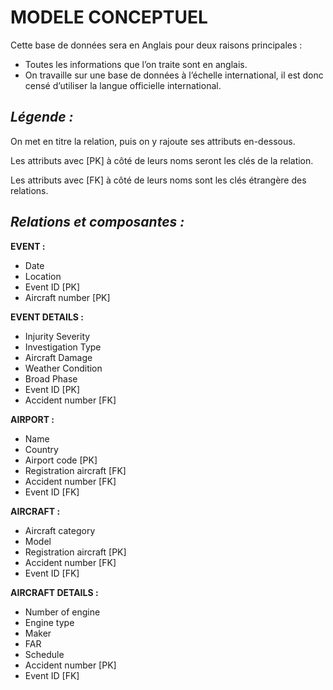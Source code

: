# MODELE CONCEPTUEL

Cette base de données sera en Anglais pour deux raisons principales :
  -	Toutes les informations que l’on traite sont en anglais.
  -	On travaille sur une base de données à l’échelle international, il est donc censé d’utiliser la langue officielle international.

_Légende :_
-

On met en titre la relation, puis on y rajoute ses attributs en-dessous. 

Les attributs avec [PK] à côté de leurs noms seront les clés de la relation.

Les attributs avec [FK] à côté de leurs noms sont les clés étrangère des relations.


_Relations et composantes :_
-

**EVENT :**
- Date
- Location
- Event ID [PK]
- Aircraft number [PK]

**EVENT DETAILS :**
- Injurity Severity
- Investigation Type
- Aircraft Damage
- Weather Condition
- Broad Phase
- Event ID [PK]
- Accident number [FK]

 **AIRPORT :**
 - Name
 - Country
 - Airport code [PK]
 - Registration aircraft [FK]
 - Accident number [FK]
 - Event ID [FK]
 
 **AIRCRAFT :**
 - Aircraft category
 - Model
 - Registration aircraft [PK]
 - Accident number [FK]
 - Event ID [FK]
 
 **AIRCRAFT DETAILS :**
 - Number of engine
 - Engine type
 - Maker
 - FAR
 - Schedule
 - Accident number [PK]
 - Event ID [FK]
 
 
 

